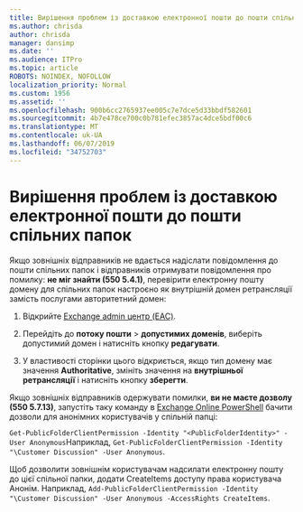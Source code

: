 ```yaml
---
title: Вирішення проблем із доставкою електронної пошти до пошти спільних папок
ms.author: chrisda
author: chrisda
manager: dansimp
ms.date: ''
ms.audience: ITPro
ms.topic: article
ROBOTS: NOINDEX, NOFOLLOW
localization_priority: Normal
ms.custom: 1956
ms.assetid: ''
ms.openlocfilehash: 900b6cc2765937ee005c7e7dce5d33bbdf582601
ms.sourcegitcommit: 4b7e478ce700c0b781efec3857ac4dce5bdf00c6
ms.translationtype: MT
ms.contentlocale: uk-UA
ms.lasthandoff: 06/07/2019
ms.locfileid: "34752703"
---
```

# <a name="fix-email-delivery-issues-to-mail-enabled-public-folders"></a>Вирішення проблем із доставкою електронної пошти до пошти спільних папок

Якщо зовнішніх відправників не вдається надіслати повідомлення до пошти спільних папок і відправників отримувати повідомлення про помилку: **не міг знайти (550 5.4.1)**, перевірити електронну пошту домену для спільних папок настроєно як внутрішній домен ретрансляції замість послугами авторитетний домен:

1. Відкрийте [Exchange admin центр (EAC)](https://docs.microsoft.com/Exchange/exchange-admin-center).

2. Перейдіть до **потоку пошти** \> **допустимих доменів**, виберіть допустимий домен і натисніть кнопку **редагувати**.

3. У властивості сторінки цього відкриється, якщо тип домену має значення **Authoritative**, змініть значення на **внутрішньої ретрансляції** і натисніть кнопку **зберегти**.

Якщо зовнішніх відправників одержувати помилки, **ви не маєте дозволу (550 5.7.13)**, запустіть таку команду в [Exchange Online PowerShell](https://docs.microsoft.com/powershell/exchange/exchange-online/connect-to-exchange-online-powershell/connect-to-exchange-online-powershell) бачити дозволи для анонімних користувачів у спільній папці:

`Get-PublicFolderClientPermission -Identity "<PublicFolderIdentity>" -User Anonymous`Наприклад, `Get-PublicFolderClientPermission -Identity "\Customer Discussion" -User Anonymous`.

Щоб дозволити зовнішнім користувачам надсилати електронну пошту до цієї спільної папки, додати CreateItems доступу права користувача Анонім. Наприклад, `Add-PublicFolderClientPermission -Identity "\Customer Discussion" -User Anonymous -AccessRights CreateItems`.
